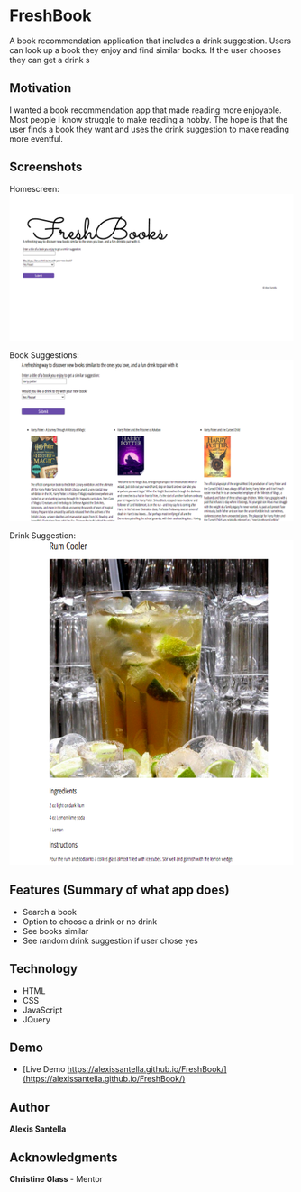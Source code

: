 # FreshBook
A book recommendation application that includes a drink suggestion. Users can look up a book they enjoy and find similar books. If the user chooses they can get a drink s

## Motivation
I wanted a book recommendation app that made reading more enjoyable. Most people I know struggle to make reading a hobby. The hope is that the user finds a book they want and uses the drink suggestion to make reading more eventful.  

## Screenshots

Homescreen:
![Homescreen](Screenshots/Homescreen.png)

Book Suggestions:
![BookSuggestions](Screenshots/BookSuggestions.png)

Drink Suggestion:
![DrinkSuggestion](Screenshots/DrinkSuggestion.png)

## Features (Summary of what app does)
* Search a book
* Option to choose a drink or no drink
* See books similar 
* See random drink suggestion if user chose yes

## Technology
* HTML
* CSS
* JavaScript
* JQuery

## Demo
- [Live Demo https://alexissantella.github.io/FreshBook/](https://alexissantella.github.io/FreshBook/)

## Author
**Alexis Santella**

## Acknowledgments
**Christine Glass** - Mentor
